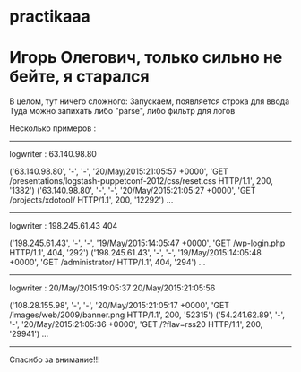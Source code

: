 # practikaaa
Игорь Олегович, только сильно не бейте, я старался
==================================================
В целом, тут ничего сложного:
Запускаем, появляется строка для ввода
Туда можно запихать либо "parse", либо фильтр для логов

Несколько примеров :
____________________________________
logwriter : 63.140.98.80 

('63.140.98.80', '-', '-', '20/May/2015:21:05:57 +0000', 'GET /presentations/logstash-puppetconf-2012/css/reset.css HTTP/1.1', 200, '1382')
('63.140.98.80', '-', '-', '20/May/2015:21:05:27 +0000', 'GET /projects/xdotool/ HTTP/1.1', 200, '12292')
...
____________________________________
logwriter : 198.245.61.43 404

('198.245.61.43', '-', '-', '19/May/2015:14:05:47 +0000', 'GET /wp-login.php HTTP/1.1', 404, '292')
('198.245.61.43', '-', '-', '19/May/2015:14:05:48 +0000', 'GET /administrator/ HTTP/1.1', 404, '294')
...
____________________________________
logwriter : 20/May/2015:19:05:37 20/May/2015:21:05:56

('108.28.155.98', '-', '-', '20/May/2015:21:05:17 +0000', 'GET /images/web/2009/banner.png HTTP/1.1', 200, '52315')
('54.241.62.89', '-', '-', '20/May/2015:21:05:36 +0000', 'GET /?flav=rss20 HTTP/1.1', 200, '29941')
...
____________________________________

Спасибо за внимание!!!

